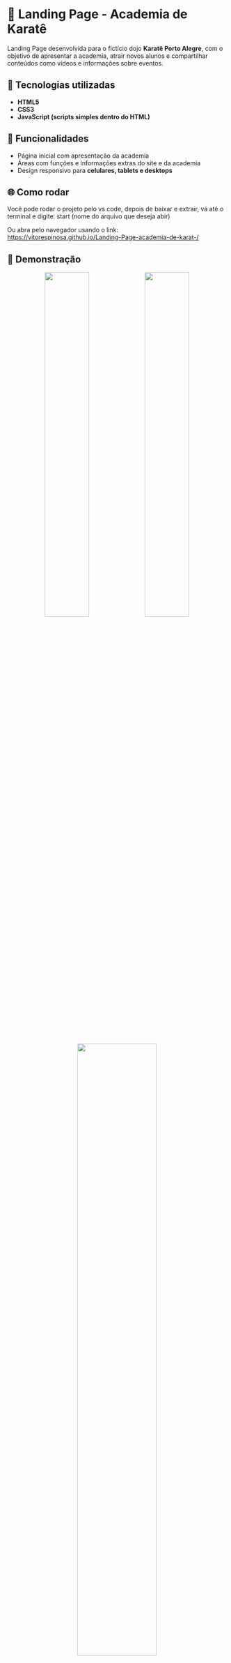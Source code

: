 # 🥋 Landing Page - Academia de Karatê

Landing Page desenvolvida para o fictício dojo **Karatê Porto Alegre**, com o objetivo de apresentar a academia, atrair novos alunos e compartilhar conteúdos como vídeos e informações sobre eventos.

## 🚀 Tecnologias utilizadas

- **HTML5**
- **CSS3**
- **JavaScript (scripts simples dentro do HTML)**

## 🎯 Funcionalidades

- Página inicial com apresentação da academia  
- Áreas com funções e informações extras do site e da academia 
- Design responsivo para **celulares, tablets e desktops**

## 🌐 Como rodar

Você pode rodar o projeto pelo vs code, depois de baixar e extrair, vá até o terminal e digite: start (nome do arquivo que deseja abir)

Ou abra pelo navegador usando o link: https://vitorespinosa.github.io/Landing-Page-academia-de-karat-/

## 📸 Demonstração

<p align="center">
  <img src="https://github.com/user-attachments/assets/8c06fed4-5fca-4532-9a91-9196c72f8c25" width="45%" />
  <img src="https://github.com/user-attachments/assets/7bc7fa5d-dad6-4181-a422-a23775ba7d32" width="45%" />
</p>

<p align="center">
  <img src="https://github.com/user-attachments/assets/38c2ab78-ea86-4da2-b49a-b41eafc984f4" width="60%" />
</p>

